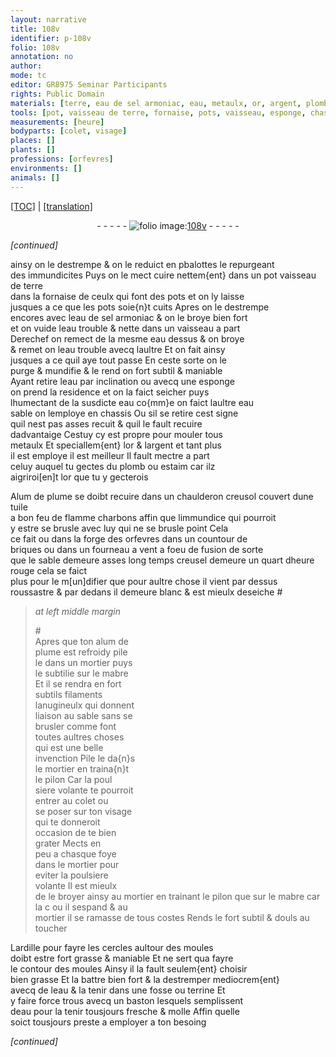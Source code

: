 ```yaml
---
layout: narrative
title: 108v
identifier: p-108v
folio: 108v
annotation: no
author:
mode: tc
editor: GR8975 Seminar Participants
rights: Public Domain
materials: [terre, eau de sel armoniac, eau, metaulx, or, argent, plomb, estaim, Alum de plume, tuile, charbons, briques, alum de plume, mabre, ardille]
tools: [pot, vaisseau de terre, fornaise, pots, vaisseau, esponge, chassis, chaulderon, creusol, tuile, forge des orfevres, fourneau a vent, creusel, mortier, mabre, pilon, moules, fosse, terrine, baston]
measurements: [heure]
bodyparts: [colet, visage]
places: []
plants: []
professions: [orfevres]
environments: []
animals: []
---
```


<p><a href="{{ site.baseurl }}/diplomatic/" target="_blank">[TOC]</a> | <a href="{{ site.baseurl }}/texts/p-108v_tl/ target="_blank"">[translation]</a></p><div class="folio" align="center">- - - - - <a href="http://gallica.bnf.fr/ark:/12148/btv1b10500001g/f222.image" target="_blank"><img src="https://cu-mkp.github.io/2017-workshop-edition/assets/photo-icon.png" alt="folio image: " style="display:inline-block; margin-bottom:-3px;"/>108v</a> - - - - - </div>  
 
*[continued]*
  
ainsy on le destrempe & on le reduict en <span class="del">p</span><span class="add">b</span>alottes le repurgeant<br/> des immundicites Puys on le mect cuire nettem{ent} dans un <span class="del"><span class="tl">pot</span></span> <span class="add"><span class="tl">vaisseau de <span class="m">terre</span></span></span><br/> dans la <span class="tl">fornaise</span> de ceulx qui font des <span class="tl">pots</span> et on ly laisse<br/> jusques a ce que les <span class="tl">pots</span> soie{n}t cuits Apres on le destrempe<br/> encores avec l<span class="m">eau de sel armoniac</span> & on le broye bien fort<br/> et on vuide l<span class="m">eau</span> trouble & nette dans un <span class="tl">vaisseau</span> a part<br/> Derechef on remect de la mesme <span class="m">eau</span> dessus & on broye<br/> & remet on l<span class="m">eau</span> trouble avecq laultre Et on fait ainsy<br/> jusques a ce quil aye tout passe En ceste sorte on le<br/> purge & mundifie & le rend on fort subtil & maniable<br/> Ayant retire l<span class="m">eau</span> par inclination ou avecq une <span class="tl">esponge</span><br/> on prend la residence et on la faict seicher puys<br/> lhumectant de la susdicte <span class="m">eau</span> co{mm}e on faict laultre <span class="del"><span class="m">eau</span></span><br/> sable on lemploye en <span class="tl">chassis</span> Ou sil se retire cest signe<br/> quil nest pas asses recuit & quil le fault recuire<br/> dadvantaige Cestuy cy est propre pour mouler tous<br/> <span class="m">metaulx</span> Et speciallem{ent} l<span class="m">or</span> & l<span class="m">argent</span> et tant plus<br/> il est employe il est meilleur Il fault mectre a part<br/> celuy auquel tu gectes du <span class="m">plomb</span> ou <span class="m">estaim</span> car ilz<br/> aigriroi[en]t l<span class="m">or</span> que tu y gecterois
 
<span class="m">Alum de plume</span> se doibt recuire dans un <span class="del"><span class="tl">chaulderon</span></span> <span class="add"><span class="tl">creusol</span> couvert dune <span class="tl"><span class="m">tuile</span></span></span><br/> a bon feu de <span class="del">flamme</span> <span class="add"><span class="m">charbons</span></span> affin que limmundice qui pourroit<br/> y estre se brusle avec luy qui ne se brusle point Cela<br/> ce fait ou dans la <span class="tl">forge des <span class="pro">orfevres</span></span> dans un countour de<br/> <span class="m">briques</span> ou dans un <span class="tl">fourneau a vent</span> a foeu de fusion de sorte<br/> que le <span class="del">sable demeure asses long temps</span> <span class="add"><span class="tl">creusel</span> demeure un quart d<span class="ms"><span class="tmp">heure</span></span></span> rouge cela se faict<br/> plus pour le m[un]difier que pour aultre chose il vient par dessus<br/> roussastre & par dedans il demeure blanc & est mieulx deseiche #
 
> *at left middle margin*
> 
> 
>   #<br/> Apres que ton <span class="m">alum de<br/> plume</span> est refroidy pile<br/> le dans un <span class="tl">mortier</span> puys<br/> le subtilie sur le <span class="tl"><span class="m">mabre</span></span><br/> Et il se rendra en fort<br/> subtils filaments<br/> lanugineulx qui donnent<br/> liaison au sable sans se<br/> brusler comme font<br/> toutes aultres choses<br/> qui est une belle<br/> invenction Pile le da{n}s<br/> le <span class="tl">mortier</span> en traina{n}t<br/> le <span class="tl">pilon</span> Car la poul<br/> siere volante te pourroit<br/> entrer au <span class="bp">colet</span> ou<br/> se poser sur ton <span class="bp">visage</span><br/> qui te donneroit<br/> occasion de te bien<br/> grater Mects en<br/> peu a chasque foye<br/> dans le <span class="tl">mortier</span> pour<br/> eviter la poulsiere<br/> volante Il est mieulx<br/> de le broyer ainsy au <span class="tl">mortier</span> en trainant le <span class="tl">pilon</span> que sur le <span class="tl"><span class="m">mabre</span></span> <span class="del">car</span> la <span class="del">c</span> ou il sespand & au<br/> <span class="tl">mortier</span> il se ramasse de tous costes Rends le fort subtil & <span class="sn">douls au toucher</span>
 
L<span class="m">ardille</span> pour fayre les cercles aultour des <span class="tl">moules</span><br/> doibt estre fort grasse & maniable Et ne sert qua fayre<br/> le contour des <span class="tl">moules</span> Ainsy il la fault seulem{ent} choisir<br/> bien grasse Et la battre bien fort & la destremper mediocrem{ent} <br/> avecq de l<span class="m">eau</span> & la tenir dans une <span class="tl">fosse</span> ou <span class="tl">terrine</span> Et <br/> y faire force trous avecq un <span class="tl">baston</span> lesquels semplissent <br/> d<span class="m">eau</span> pour la tenir tousjours fresche & molle Affin quelle<br/> soict tousjours preste a employer a ton besoing
 
*[continued]*
 
